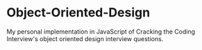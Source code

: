 # Object-Oriented-Design

My personal implementation in JavaScript of Cracking the Coding Interview's object oriented design interview questions.
